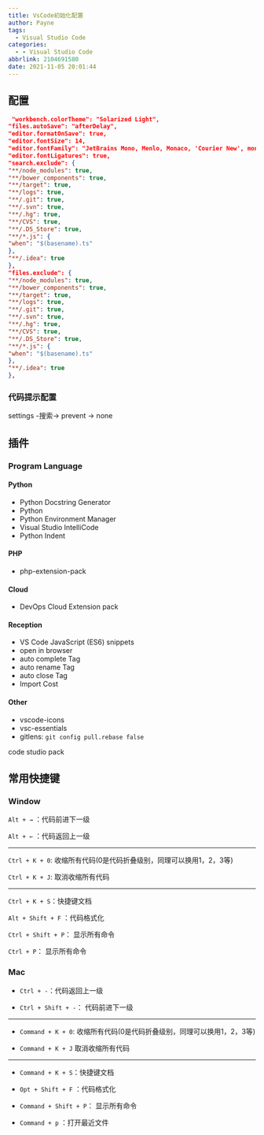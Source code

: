 ```yaml
---
title: VsCode初始化配置 
author: Payne 
tags:
  - Visual Studio Code
categories:
  - - Visual Studio Code
abbrlink: 2104691580
date: 2021-11-05 20:01:44
---
```


## 配置

```json
 "workbench.colorTheme": "Solarized Light",
"files.autoSave": "afterDelay",
"editor.formatOnSave": true,
"editor.fontSize": 14,
"editor.fontFamily": "JetBrains Mono, Menlo, Monaco, 'Courier New', monospace",
"editor.fontLigatures": true,
"search.exclude": {
"**/node_modules": true,
"**/bower_components": true,
"**/target": true,
"**/logs": true,
"**/.git": true,
"**/.svn": true,
"**/.hg": true,
"**/CVS": true,
"**/.DS_Store": true,
"**/*.js": {
"when": "$(basename).ts"
},
"**/.idea": true
},
"files.exclude": {
"**/node_modules": true,
"**/bower_components": true,
"**/target": true,
"**/logs": true,
"**/.git": true,
"**/.svn": true,
"**/.hg": true,
"**/CVS": true,
"**/.DS_Store": true,
"**/*.js": {
"when": "$(basename).ts"
},
"**/.idea": true
},
```

### 代码提示配置

settings -搜索-> prevent -> none

## 插件

### Program Language

#### Python

- Python Docstring Generator
- Python
- Python Environment Manager
- Visual Studio IntelliCode
- Python Indent

#### PHP

- php-extension-pack

#### Cloud

- DevOps Cloud Extension pack

#### Reception

- VS Code JavaScript (ES6) snippets
- open in browser
- auto complete Tag
- auto rename Tag
- auto close Tag
- Import Cost

#### Other

- vscode-icons
- vsc-essentials
- gitlens:    `git config pull.rebase false`

code studio pack

## 常用快捷键

### Window

`Alt + →` ：代码前进下一级

`Alt + ←` ：代码返回上一级

---

`Ctrl + K + 0`:    收缩所有代码(0是代码折叠级别，同理可以换用1，2，3等)

`Ctrl + K + J`:    取消收缩所有代码

---

`Ctrl + K + S`：快捷键文档

`Alt + Shift + F` ：代码格式化

`Ctrl + Shift + P`： 显示所有命令

`Ctrl + P`： 显示所有命令

### Mac

- `Ctrl + -`：代码返回上一级

- `Ctrl + Shift + -`： 代码前进下一级

---

- `Command + K + 0`:    收缩所有代码(0是代码折叠级别，同理可以换用1，2，3等)

- `Command + K + J` 取消收缩所有代码

---

- `Command + K + S`：快捷键文档

- `Opt + Shift + F` ：代码格式化

- `Command + Shift + P`： 显示所有命令

- `Command + p` ：打开最近文件

